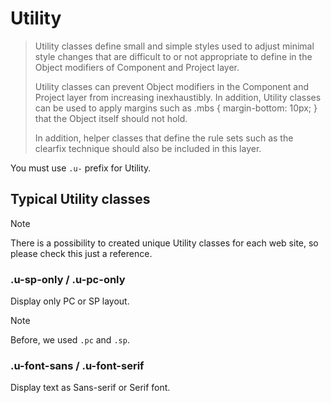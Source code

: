 # Utility

> Utility classes define small and simple styles used to adjust minimal style changes that are difficult to or not appropriate to define in the Object modifiers of Component and Project layer.
> 
> Utility classes can prevent Object modifiers in the Component and Project layer from increasing inexhaustibly. In addition, Utility classes can be used to apply margins such as .mbs { margin-bottom: 10px; } that the Object itself should not hold.
> 
> In addition, helper classes that define the rule sets such as the clearfix technique should also be included in this layer.

You must use `.u-` prefix for Utility.

## Typical Utility classes

> [!NOTE]
> There is a possibility to created unique Utility classes for each web site, so please check this just a reference.


### .u-sp-only / .u-pc-only

Display only PC or SP layout.

> [!NOTE]
> Before, we used `.pc` and `.sp`.


### .u-font-sans / .u-font-serif

Display text as Sans-serif or Serif font.
